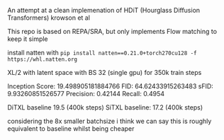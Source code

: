 An attempt at a clean implemenation of HDiT (Hourglass Diffusion Transformers) krowson et al

This repo is based on REPA/SRA, but only implements Flow matching to keep it simple

install natten  with
`pip install natten==0.21.0+torch270cu128 -f https://whl.natten.org`



XL/2 with latent space with BS 32 (single gpu) for 350k train steps

Inception Score: 19.498905181884766
FID: 64.62433915263483
sFID: 9.93260851526577
Precision: 0.42144
Recall: 0.4954

DiTXL baseline 19.5 (400k steps)
SiTXL baseline: 17.2 (400k steps)

considering the 8x smaller batchsize i think we can say this is roughly equivalent to baseline whilst being cheaper